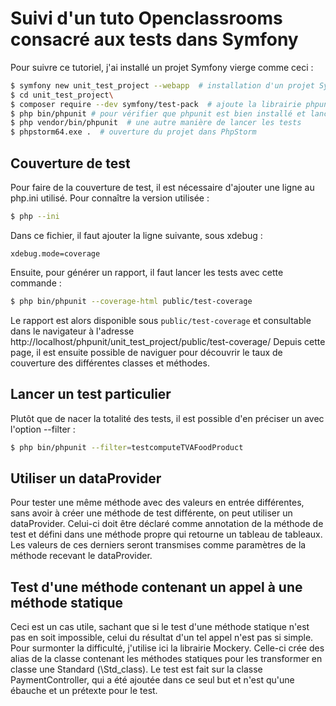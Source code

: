 # Suivi d'un tuto Openclassrooms consacré aux tests dans Symfony

Pour suivre ce tutoriel, j'ai installé un projet Symfony vierge comme ceci :

```bash
$ symfony new unit_test_project --webapp  # installation d'un projet Symfony complet
$ cd unit_test_project\
$ composer require --dev symfony/test-pack  # ajoute la librairie phpunit
$ php bin/phpunit # pour vérifier que phpunit est bien installé et lancer les tests
$ php vendor/bin/phpunit  # une autre manière de lancer les tests
$ phpstorm64.exe .  # ouverture du projet dans PhpStorm
```

## Couverture de test

Pour faire de la couverture de test, il est nécessaire d'ajouter une ligne au php.ini utilisé.
Pour connaître la version utilisée :

```bash
$ php --ini
```

Dans ce fichier, il faut ajouter la ligne suivante, sous xdebug :

```ìni
xdebug.mode=coverage
```

Ensuite, pour générer un rapport, il faut lancer les tests avec cette commande :

```bash
$ php bin/phpunit --coverage-html public/test-coverage
```

Le rapport est alors disponible sous `public/test-coverage` et consultable dans le navigateur à l'adresse http://localhost/phpunit/unit_test_project/public/test-coverage/
Depuis cette page, il est ensuite possible de naviguer pour découvrir le taux de couverture des différentes classes et méthodes.

## Lancer un test particulier

Plutôt que de nacer la totalité des tests, il est possible d'en préciser un avec l'option --filter :

```bash
$ php bin/phpunit --filter=testcomputeTVAFoodProduct
```

## Utiliser un dataProvider

Pour tester une même méthode avec des valeurs en entrée différentes, sans avoir à créer une méthode de test différente, on peut utiliser un dataProvider.
Celui-ci doit être déclaré comme annotation de la méthode de test et défini dans une méthode propre qui retourne un tableau de tableaux.
Les valeurs de ces derniers seront transmises comme paramètres de la méthode recevant le dataProvider.

## Test d'une méthode contenant un appel à une méthode statique

Ceci est un cas utile, sachant que si le test d'une méthode statique n'est pas en soit impossible, celui du résultat d'un tel appel n'est pas si simple.
Pour surmonter la difficulté, j'utilise ici la librairie Mockery. Celle-ci crée des alias de la classe contenant les méthodes statiques pour les transformer en classe une Standard (\Std_class).
Le test est fait sur la classe PaymentController, qui a été ajoutée dans ce seul but et n'est qu'une ébauche et un prétexte pour le test.